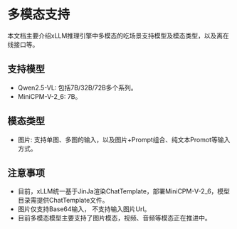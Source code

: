 # 多模态支持
本文档主要介绍xLLM推理引擎中多模态的吃场景支持模型及模态类型，以及离在线接口等。

## 支持模型
- Qwen2.5-VL: 包括7B/32B/72B多个系列。
- MiniCPM-V-2_6: 7B。

## 模态类型
- 图片: 支持单图、多图的输入，以及图片+Prompt组合、纯文本Promot等输入方式。

## 注意事项
- 目前，xLLM统一基于JinJa渲染ChatTemplate，部署MiniCPM-V-2_6，模型目录需提供ChatTemplate文件。
- 图片仅支持Base64输入， 不支持输入图片Url。
- 目前多模态模型主要支持了图片模态，视频、音频等模态正在推进中。
